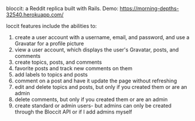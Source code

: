 bloccit: a Reddit replica built with Rails.
Demo: https://morning-depths-32540.herokuapp.com/

loccit features include the abilities to:
1. create a user account with a username, email, and password, and use a Gravatar for a profile picture
2. view a user account, which displays the user's Gravatar, posts, and comments
3. create topics, posts, and comments
4. favorite posts and track new comments on them
5. add labels to topics and posts
6. comment on a post and have it update the page without refreshing
7. edit and delete topics and posts, but only if you created them or are an admin
8. delete comments, but only if you created them or are an admin
9. create standard or admin users- but admins can only be created through the Bloccit API or if I add admins myself
